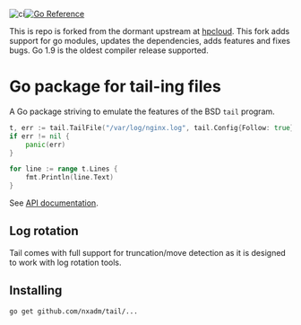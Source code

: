 ![ci](https://github.com/nxadm/tail/workflows/ci/badge.svg)[![Go Reference](https://pkg.go.dev/badge/github.com/nxadm/tail.svg)](https://pkg.go.dev/github.com/nxadm/tail)

This is repo is forked from the dormant upstream at
[hpcloud](https://github.com/hpcloud/tail). This fork adds support for go
modules, updates the dependencies, adds features and fixes bugs. Go 1.9 is
the oldest compiler release supported.

# Go package for tail-ing files

A Go package striving to emulate the features of the BSD `tail` program.

```Go
t, err := tail.TailFile("/var/log/nginx.log", tail.Config{Follow: true})
if err != nil {
    panic(err)
}

for line := range t.Lines {
    fmt.Println(line.Text)
}
```

See [API documentation](http://godoc.org/github.com/nxadm/tail).

## Log rotation

Tail comes with full support for truncation/move detection as it is
designed to work with log rotation tools.

## Installing

    go get github.com/nxadm/tail/...
